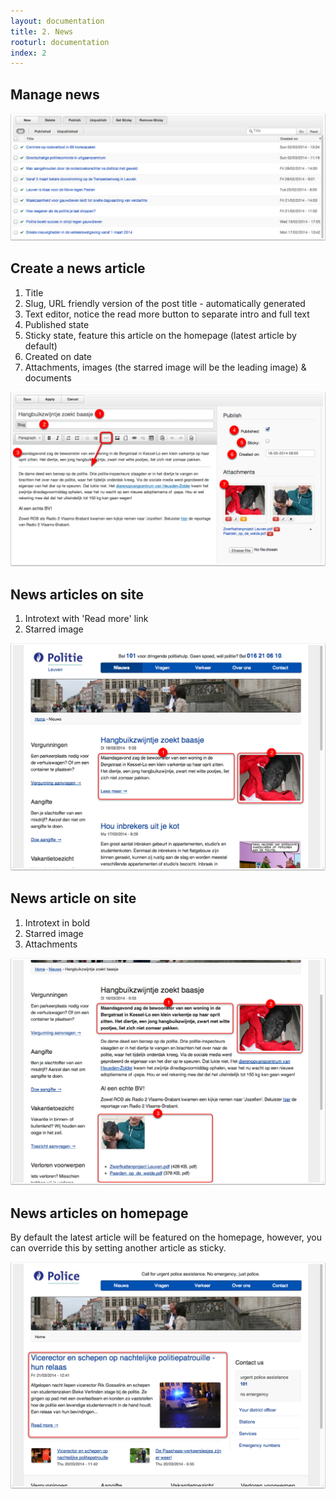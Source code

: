 ```yaml
---
layout: documentation
title: 2. News
rooturl: documentation
index: 2
---
```


## Manage news

![](/images/documentation/news-admin-articles.png)

## Create a news article

1. Title
2. Slug, URL friendly version of the post title - automatically generated
3. Text editor, notice the read more button to separate intro and full text
4. Published state
5. Sticky state, feature this article on the homepage (latest article by default)
6. Created on date
7. Attachments, images (the starred image will be the leading image) & documents

![](/images/documentation/news-admin-article.png)

## News articles on site

1. Introtext with 'Read more' link
2. Starred image

![](/images/documentation/news-site-articles.png)

## News article on site

1. Introtext in bold
2. Starred image
3. Attachments

![](/images/documentation/news-site-article.png)

## News articles on homepage

By default the latest article will be featured on the homepage, however, you can override this by setting another article as sticky.

![](/images/documentation/news-site-homepage.png)